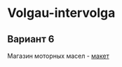 # Volgau-intervolga

## Вариант 6
Магазин моторных масел - [макет](https://www.ozon.ru/product/motornoe-maslo-shell-helix-hx8-synthetic-sinteticheskoe-5w-40-4-l-140564894/?_bctx=CAMQmrCDQw&asb=gwaVwLKh5rTYvLe5XhHzK8eWDnWiW1MrBEkmH9VpZUU%253D&asb2=xIT2OwxbjsWiRcuAvT4G9Wxgc66nvixa_fgVJxyACKU)
